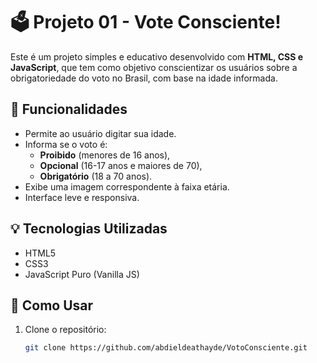 # 🗳️ Projeto 01 - Vote Consciente!

Este é um projeto simples e educativo desenvolvido com **HTML, CSS e JavaScript**, que tem como objetivo conscientizar os usuários sobre a obrigatoriedade do voto no Brasil, com base na idade informada.

## 📌 Funcionalidades

- Permite ao usuário digitar sua idade.
- Informa se o voto é:
  - **Proibido** (menores de 16 anos),
  - **Opcional** (16-17 anos e maiores de 70),
  - **Obrigatório** (18 a 70 anos).
- Exibe uma imagem correspondente à faixa etária.
- Interface leve e responsiva.

## 💡 Tecnologias Utilizadas

- HTML5
- CSS3
- JavaScript Puro (Vanilla JS)

## 🚀 Como Usar

1. Clone o repositório:
   ```bash
   git clone https://github.com/abdieldeathayde/VotoConsciente.git
